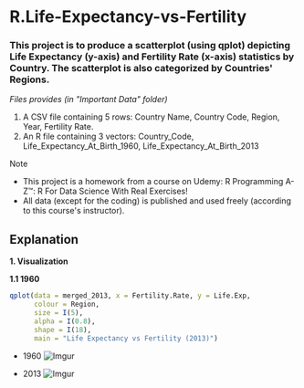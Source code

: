 # R.Life-Expectancy-vs-Fertility

### This project is to produce a scatterplot (using qplot) depicting Life Expectancy (y-axis) and Fertility Rate (x-axis) statistics by Country. The scatterplot is also categorized by Countries' Regions.

_Files provides (in "Important Data" folder)_
1. A CSV file containing 5 rows: Country Name, Country Code, Region, Year, Fertility Rate.
2. An R file containing 3 vectors: Country_Code, Life_Expectancy_At_Birth_1960, Life_Expectancy_At_Birth_2013


> [!NOTE]
> - This project is a homework from a course on Udemy: R Programming A-Z™: R For Data Science With Real Exercises!
> - All data (except for the coding) is published and used freely (according to this course's instructor).

## Explanation

**1. Visualization**

**1.1 1960**
```r
qplot(data = merged_2013, x = Fertility.Rate, y = Life.Exp,
      colour = Region,
      size = I(5),
      alpha = I(0.8),
      shape = I(18),
      main = "Life Expectancy vs Fertility (2013)")
```

- 1960
![Imgur](https://i.imgur.com/QH621Ga.png)


- 2013
![Imgur](https://i.imgur.com/NaPEUWN.png)



